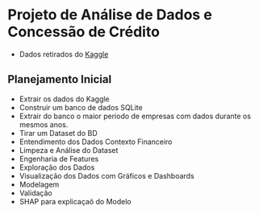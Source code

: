 # Projeto de Análise de Dados e Concessão de Crédito

* Dados retirados do [Kaggle](https://www.kaggle.com/datasets/agrafintech/turkish-public-companies-balance-sheets-from-kap)

## Planejamento Inicial
* Extrair os dados do Kaggle
* Construir um banco de dados SQLite
* Extrair do banco o maior periodo de empresas com dados durante os mesmos anos.
* Tirar um Dataset do BD
* Entendimento dos Dados Contexto Financeiro
* Limpeza e Análise do Dataset
* Engenharia de Features
* Exploração dos Dados
* Visualização dos Dados com Gráficos e Dashboards
* Modelagem
* Validação
* SHAP para explicaçaõ do Modelo
